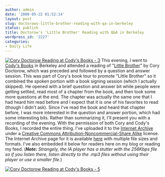```yaml
---
author: admin
date: '2008-05-22 01:52:14'
layout: post
slug: doctorows-little-brother-reading-with-qa-in-berkeley
status: publish
title: Doctorow's 'Little Brother' Reading with Q&A in Berkeley
wordpress_id: '2227'
categories:
- Daily Life
---
```


[![Cory Doctorow Reading at Cody's Books -
3](http://farm4.static.flickr.com/3180/2512689903_f489112690_m.jpg)](http://www.flickr.com/photos/albill/2512689903/ "Cory Doctorow Reading at Cody's Books - 3 by albill, on Flickr")
This evening, I went to [Cody's Books](http://codysbooks.com/) in
Berkeley and attended a reading of "[Little
Brother](http://craphound.com/littlebrother/)" by Cory Doctorow, which
was preceded and followed by a question and answer session. This was
part of Cory's book tour to promote "Little Brother" so it combined the
spoken portion with a book signing session (which I actually skipped).
He opened with a brief question and answer bit while people were getting
settled, read most of a chapter from the book, and then took some more
questions at the end. The chapter was actually the same one that I had
heard him read before and I expect that it is one of his favorites to
read (though I didn't ask). Since I've read the book and heard that
chapter before, I was more interested in the question and answer
portion, which had some interesting bits. Rather than summarizing it,
I'll present you with a recording of the evening. With the permission of
both Cory and Cody's Books, I recorded the entire thing. I've uploaded
it to the [Internet Archive](http://www.archive.org) under a [Creative
Commons Attribution-Noncommercial-Share
Alike](http://creativecommons.org/licenses/by-nc-sa/3.0/) license. The
Internet Archive page for it is available
[here](http://www.archive.org/details/Doctorow_Little_Brother_Reading_at_Codys_Books)
with multiple file sizes and formats. I've also embedded it below for
readers here on my blog or reading my feed. (***Note:** Strangely, the
IA player has a stutter with the 256Kbps file so if you listen there,
listen directly to the .mp3 files without using their player or use a
smaller file.*)

[![Cory Doctorow Reading at Cody's Books -
5](http://farm3.static.flickr.com/2302/2513324100_77abc1a653.jpg)](http://www.flickr.com/photos/albill/2513324100/ "Cory Doctorow Reading at Cody's Books - 5 by albill, on Flickr")
